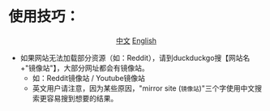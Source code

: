 # 使用技巧：

<div align="center">
  
[中文](https://github.com/1234567Yang/cf-proxy-ex/blob/main/usage_tips.md) 
[English](https://github-com.translate.goog/1234567Yang/cf-proxy-ex/blob/main/usage_tips.md?_x_tr_sl=zh-CN&_x_tr_tl=en&_x_tr_hl=zh-CN&_x_tr_pto=wapp)
</div>


* 如果网站无法加载部分资源（如：Reddit），请到duckduckgo搜【网站名+"镜像站"】，大部分网址都会有镜像站。
  * 如：Reddit镜像站 / Youtube镜像站
  * 英文用户请注意，因为某些原因，"mirror site (`镜像站`)"三个字使用中文搜索更容易搜到想要的结果。
